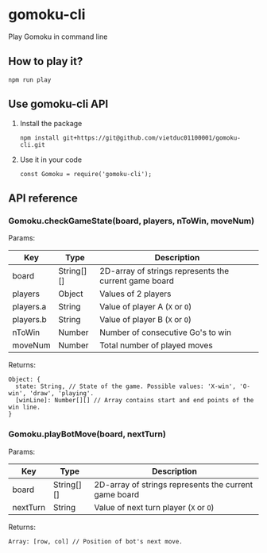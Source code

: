 # gomoku-cli

Play Gomoku in command line

## How to play it?

```
npm run play
```

## Use gomoku-cli API

1. Install the package

   ```
   npm install git+https://git@github.com/vietduc01100001/gomoku-cli.git
   ```

2. Use it in your code

   ```
   const Gomoku = require('gomoku-cli');
   ```

## API reference

### Gomoku.checkGameState(board, players, nToWin, moveNum)

Params:

| Key       | Type       | Description                                           |
| --------- | ---------- | ----------------------------------------------------- |
| board     | String[][] | 2D-array of strings represents the current game board |
| players   | Object     | Values of 2 players                                   |
| players.a | String     | Value of player A (`X` or `O`)                        |
| players.b | String     | Value of player B (`X` or `O`)                        |
| nToWin    | Number     | Number of consecutive Go's to win                     |
| moveNum   | Number     | Total number of played moves                          |

Returns:

```
Object: {
  state: String, // State of the game. Possible values: 'X-win', 'O-win', 'draw', 'playing'.
  [winLine]: Number[][] // Array contains start and end points of the win line.
}
```

### Gomoku.playBotMove(board, nextTurn)

Params:

| Key      | Type       | Description                                           |
| -------- | ---------- | ----------------------------------------------------- |
| board    | String[][] | 2D-array of strings represents the current game board |
| nextTurn | String     | Value of next turn player (`X` or `O`)                |

Returns:

```
Array: [row, col] // Position of bot's next move.
```

